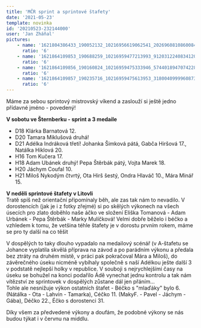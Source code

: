 ```yaml
---
title: 'MČR sprint a sprintové štafety'
date: '2021-05-23'
template: novinka
id: '20210523-232144000'
user: 'Jan Zháňal'
pictures:
    - name: '1621804386433_190052132_10216956619062541_2026960810860084954_n.jpg'
      ratio: '6'
    - name: '1621864109853_190688259_10216959477213993_9120312240834120853_n.jpg'
      ratio: '6'
    - name: '1621864109856_190160824_10216959475333946_5744018947074228267_n.jpg'
      ratio: '6'
    - name: '1621864109857_190235716_10216959475613953_3180040999960873445_n.jpg'
      ratio: '6'
---
```

Máme za sebou sprintový mistrovský víkend a zaslouží si ještě jedno přídavné jméno - povedený!

**V sobotu ve Šternberku - sprint a 3 medaile**

*   D18 Klárka Barnatová 12.
*   D20 Tamara Miklušová druhá!
*   D21 Adélka Indráková třetí! Johanka Šimková pátá, Gabča Hiršová 17., Natálka Hiklová 20.
*   H16 Tom Kučera 17.
*   H18 Adam Ubánek druhý! Pepa Štěrbák pátý, Vojta Marek 18.
*   H20 Jáchym Coufal 10.
*   H21 Miloš Nykodým čtvrtý, Ota Hirš šestý, Ondra Hlaváč 10., Mára Minář 15.

**V neděli sprintové štafety v Litovli**  
Tratě spíš než orientační připomínaly běh, ale zas tak nám to nevadilo. V dorostencích (jak je i z fotky zřejmé) si po skělých výkonech na všech úsecích pro zlato doběhlo naše áčko ve složení Eliška Tomanová - Adam Urbánek - Pepa Štěrbák - Marky Mulíčková! Velmi dobře běželo i béčko a vzhledem k tomu, že vetšina téhle štafety je v dorostu prvním rokem, máme se pro ty další na co těšit

V dospělých to taky dlouho vypadalo na medailový scénář (v A-štafetu se Johance vyplatila skvělá příprava na závod a po parádním výkonu a předala bez ztráty na druhém místě, v práci pak pokračoval Mára a Miloš), do závěrečného úseku nicméně vybíhaly společně s naší Adélkou ješte další 3 v podstatě nejlepší holky v republice. V souboji s nejrychlejšími časy na úseku se bohužel na konci podařilo Ádě vynechat jednu kontrolu a tak nám vítězství ze sprintovek v dospělých zůstane dál jen přáním...  
Tohle ale nesnižuje výkon ostatních štafet - Béčko s "mlaďáky" bylo 6. (Nátálka - Ota - Lahvin - Tamarka), Céčko 11. (MakyF. - Pavel - Jáchym - Gába), Déčko 22., Éčko s dorostenci 31.

Díky všem za předvedené výkony a doufám, že podobné výkony se nás budou týkat i v červnu na middlu.
